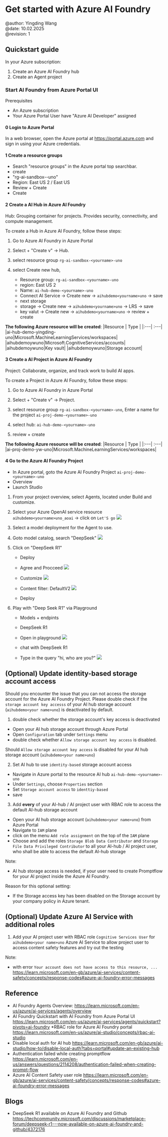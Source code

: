 # Get started with Azure AI Foundry

@author: Yingding Wang\
@date: 10.02.2025\
@revision: 1

## Quickstart guide

In your Azure subscription:
1. Create an Azure AI Foundry hub
2. Create an Agent project

### Start AI Foundry from Azure Portal UI

Prerequisites
* An Azure subscription
* Your Azure Portal User have "Azure AI Developer" assigned

#### 0 Login to Azure Portal

In a web browser, open the Azure portal at https://portal.azure.com and sign in using your Azure credentials.

#### 1 Create a resource groups

* Search "resource groups" in the Azure portal top searchbar.
* create
* "rg-ai-sandbox-<yourname>-uno"
* Region: East US 2 / East US
* Review + Create
* Create

#### 2 Create a AI Hub in Azure AI Foundry
Hub: Grouping container for projects. Provides security, connectivity, and compute management.

To create a Hub in Azure AI Foundry, follow these steps:

1. Go to Azure AI Foundry in Azure Portal

2. Select + "Create v" -> Hub.

3. select resource group `rg-ai-sandbox-<yourname>-uno`

4. select Create new hub, 
    * Resource group: `rg-ai-sandbox-<yourname>-uno`
    * region: East US 2
    * Name: `ai-hub-demo-<yourname>-uno`
    * Connect AI Service -> Create new -> `aihubdemo<yourname>uno` -> save
    * next storage
    * storage -> Create new -> `aihubdemo<yourname>uno` -> LRS -> save
    * key valut -> Create new -> `aihubdemo<yourname>uno`
    -> review + create

**The following Azure resource will be created**:
|Resource | Type |
|:---| :---|
|ai-hub-demo-yingding-uno|Microsoft.MachineLearningServices/workspaces|
|aihubdemoywuno|Microsoft.CognitiveServices/accounts|
|aihubdemoywuno|Key vault|
|aihubdemoywuno|Storage account|

#### 3 Create a AI Project in Azure AI Foundry
Project: Collaborate, organize, and track work to build AI apps.

To create a Project in Azure AI Foundry, follow these steps:

1. Go to Azure AI Foundry in Azure Portal

2. Select + "Create v" -> Project.

3. select resource group `rg-ai-sandbox-<yourname>-uno`, Enter a name for the project `ai-proj-demo-<yourname>-uno` 

4. select hub: `ai-hub-demo-<yourname>-uno`

5. review + create


**The following Azure resource will be created**:
|Resource | Type |
|:---| :---|
|ai-proj-demo-yw-uno|Microsoft.MachineLearningServices/workspaces|


#### 4 Go to the Azure AI Foundry Project
* In Azure portal, goto the Azure AI Foundry Project `ai-proj-demo-<yourname>-uno`  
* Overview
* Launch Studio

1. From your project overview, select Agents, located under Build and customize.

2. Select your Azure OpenAI service resource `aihubdemo<yourname>uno_aoai` -> click on `Let'S go`
![](imgs/agent_aoai_svc_resource.png)

3. Select a model deployment for the Agent to use.

4. Goto model catalog, search "DeepSeek"
![](imgs/model_catalog_deep_seek.png)

5. Click on "DeepSeek R1"
    * Deploy
    * Agree and Procceed
    ![](imgs/deepseek_deploy_1.png)

    * Customize 
    ![](imgs/deepseek_deploy_2.png)

    * Content filter: DefaultV2
    ![](imgs/deepseek_deploy_3.png)
    * Deploy


6. Play with "Deep Seek R1" via Playground

    * Models + endpints
    * DeepSeek R1
    * Open in playground
    ![](imgs/playground_deepseek_1.png)
   
    * chat with DeepSeek R1 
    * Type in the query "hi, who are you?"
    ![](imgs/playground_deepseek_2.png)
   

## (Optional) Update identity-based storage account access

Should you encounter the issue that you can not access the storage account for  the Azure AI Foundry Project. Please double check if the `storage account key accesss` of your AI hub storage account (`aihubdemo<your name>uno`) is deactivated by default.

1. double check whether the storage account's key access is deactivated
* Open your AI hub storage account through Azure Portal
* Open `Configuration` tab under `Settings` menu
* double check whether `Allow storage account key access` is disabled.

Should `Allow storage account key access` is disabled for your AI hub storage account  (`aihubdemo<your name>uno`)

2. Set AI hub to use `identity-based` storage account access
* Navigate in Azure portal to the resource AI hub `ai-hub-demo-<yourname>-uno`
* Under `Settings`, choose `Properties` section
* Set `Storage account access` to `identtiy-based`
* save

3. Add **every** of your AI-hub / AI project user with RBAC role to access the default AI-hub storage account
* Open your AI hub storage account (`aihubdemo<your name>uno`) from Azure Portal
* Navigate to `IAM` plane
* click on the menu `Add role assignment` on the top of the `IAM` plane
* Choose and add the roles `Storage Blob Data Contributor` and `Storage File Data Privileged Contributor` to all your AI-hub / AI project user, who shall be able to access the default AI-hub storage

Note:
* AI hub storage access is needed, if your user need to create Promptflow for your AI project inside the Azure AI Foundry.

Reason for this optional setting:
* If the Storage access key has been disabled on the Storage account by your company policy in Azure tenant.

## (Optional) Update Azure AI Service with additional roles
1. Add your AI project user with RBAC role `Cognitive Services User` for `aihubdemo<your name>uno` Azure AI Service to allow project user to access content safety features and try out the testing

Note:
* with error `Your account does not have access to this resource, ...` https://learn.microsoft.com/en-gb/azure/ai-services/content-safety/concepts/response-codes#azure-ai-foundry-error-messages


## Reference

* AI Foundry Agents Overview: https://learn.microsoft.com/en-us/azure/ai-services/agents/overview
* AI Foundry Quickstart with AI Foundry from Azure Portal UI https://learn.microsoft.com/en-us/azure/ai-services/agents/quickstart?pivots=ai-foundry
*RBAC role for Azure AI Foundry portal https://learn.microsoft.com/en-us/azure/ai-studio/concepts/rbac-ai-studio
* Disable local auth for AI hub https://learn.microsoft.com/en-gb/azure/ai-studio/how-to/disable-local-auth?tabs=portal#update-an-existing-hub
* Authentication failed while creating promptflow https://learn.microsoft.com/en-us/answers/questions/2114208/authentication-failed-when-creating-prompt-flow
* Azure AI Content Safety user role https://learn.microsoft.com/en-gb/azure/ai-services/content-safety/concepts/response-codes#azure-ai-foundry-error-messages

## Blogs
* DeepSeek R1 available on Azure AI Foundry and Github https://techcommunity.microsoft.com/discussions/marketplace-forum/deepseek-r1---now-available-on-azure-ai-foundry-and-github/4372176




